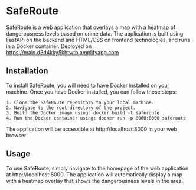 # SafeRoute

SafeRoute is a web application that overlays a map with a heatmap of dangerousness levels based on crime data. The application is built using FastAPI on the backend and HTML/CSS on frontend technologies, and runs in a Docker container. Deployed on https://main.d3d4kky5khtwtb.amplifyapp.com
## Installation

To install SafeRoute, you will need to have Docker installed on your machine. Once you have Docker installed, you can follow these steps:

    1. Clone the SafeRoute repository to your local machine.
    2. Navigate to the root directory of the project.
    3. Build the Docker image using: docker build -t saferoute .
    4. Run the Docker container using: docker run -p 8000:8000 saferoute

The application will be accessible at http://localhost:8000 in your web browser.
## Usage

To use SafeRoute, simply navigate to the homepage of the web application at http://localhost:8000. The application will automatically display a map with a heatmap overlay that shows the dangerousness levels in the area.
